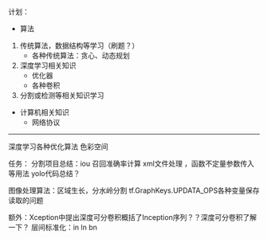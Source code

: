 
计划： 
- 算法
1. 传统算法，数据结构等学习（刷题？）
	 - 各种传统算法：贪心、动态规划
2. 深度学习相关知识
	- 优化器
	-  各种卷积
4. 分割或检测等相关知识学习
- 计算机相关知识
  - 网络协议

--------------
深度学习各种优化算法
色彩空间


任务：
分割项目总结：iou 召回准确率计算   xml文件处理   ，函数不定量参数传入等用法
yolo代码总结？



图像处理算法：区域生长，分水岭分割
 tf.GraphKeys.UPDATA_OPS各种变量保存读取的问题
 
额外：Xception中提出深度可分卷积概括了Inception序列？？深度可分卷积了解一下？
层间标准化：in ln bn
<!--stackedit_data:
eyJoaXN0b3J5IjpbLTE1MzQyODcxNiwtMTA3MTkyODg1NCwtMT
U3NzgzMDE4OCwxNjMzNTIwNjU2LDI4NzQ3NzAyNSwxNTcxMTE1
MDk1LDEwNjY5NzIxNTJdfQ==
-->